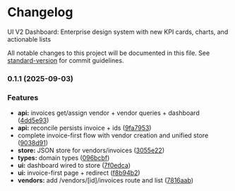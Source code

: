 # Changelog

UI V2 Dashboard: Enterprise design system with new KPI cards, charts, and actionable lists


All notable changes to this project will be documented in this file. See [standard-version](https://github.com/conventional-changelog/standard-version) for commit guidelines.

### 0.1.1 (2025-09-03)


### Features

* **api:** invoices get/assign vendor + vendor queries + dashboard ([4dd5e93](https://github.com/jmduby/DRIFT.AI/commit/4dd5e93b6f9d7fd81938aa5473bb42d5023d1d96))
* **api:** reconcile persists invoice + ids ([9fa7953](https://github.com/jmduby/DRIFT.AI/commit/9fa7953015ad453752c8e696b8a9d7552df686da))
* complete invoice-first flow with vendor creation and unified store ([9038d91](https://github.com/jmduby/DRIFT.AI/commit/9038d91088dca09508b904015f13ef3f8dbb81bd))
* **store:** JSON store for vendors/invoices ([3055e22](https://github.com/jmduby/DRIFT.AI/commit/3055e2266560b362ad6c50221a71e124211eeb52))
* **types:** domain types ([096bcbf](https://github.com/jmduby/DRIFT.AI/commit/096bcbfcc712b25f9136be095b478f0c3c3a8905))
* **ui:** dashboard wired to store ([7f0edca](https://github.com/jmduby/DRIFT.AI/commit/7f0edcab6e6d784efa8fa0c9a88009965500544e))
* **ui:** invoice-first page + redirect ([f8b94b2](https://github.com/jmduby/DRIFT.AI/commit/f8b94b2874410ac56605e938f7fc89bdab511ac4))
* **vendors:** add /vendors/[id]/invoices route and list ([7816aab](https://github.com/jmduby/DRIFT.AI/commit/7816aabd8fbac5ea69f5013a7eb3a162cecca24b))
